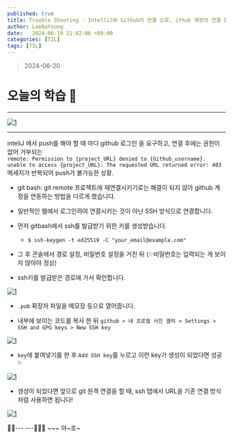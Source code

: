 ```yaml
---
published: true
title: Trouble Shooting - IntelliJ와 Github의 연결 오류, ithub 계정의 연결 불안정, 계정 접근 제한
author: LeeNaYoung
date:   2024-06-19 21:02:06 +09:00
categories: [TIL]
tags: [TIL]
---
```





> 2024-06-20


# 오늘의 학습 🌠

---

<a  href="https://github.com/LeeNaYoung240/LeeNaYoung240.github.io/assets/107848521/508c1ca6-10b6-4663-b1f9-7abf88bdeb51"  class="popup img-link"><img  src="https://github.com/LeeNaYoung240/LeeNaYoung240.github.io/assets/107848521/508c1ca6-10b6-4663-b1f9-7abf88bdeb51"  alt="1"  loading="lazy"></a>

---

inteliJ 에서 push를 해야 할 때 마다 github 로그인 을 요구하고, 연결 후에는 권한이 없어 거부되는  
`remote: Permission to {project_URL} denied to {Github_username}. unable to access {project_URL}: The requested URL returned error: 403`  메세지가 반복되어 push가 불가능한 상황.

- git bash: git remote 프로젝트에 재연결시키기로는 해결이 되지 않아 github 계정을 연동하는 방법을 다르게 했습니다.

- 일반적인 웹에서 로그인하여 연결시키는 것이 아닌 SSH 방식으로 연결합니다.

- 먼저 gitbash에서 ssh를 발급받기 위한 키를 생성받습니다.

	- `$ ssh-keygen -t ed25519 -C "your_email@example.com"`

- 그 후 콘솔에서 경로 설정, 비밀번호 설정을 거친 뒤 (✨비밀번호는 입력되는 게 보이지 않아야 정상)  

- ssh키를 발급받은 경로에 가서 확인합니다.

<a  href="https://github.com/LeeNaYoung240/LeeNaYoung240.github.io/assets/107848521/b4944f1c-ccfe-41c7-bb9e-79110b010af1"  class="popup img-link"><img  src="https://github.com/LeeNaYoung240/LeeNaYoung240.github.io/assets/107848521/b4944f1c-ccfe-41c7-bb9e-79110b010af1"  alt="1"  loading="lazy"></a>

- `.pub` 확장자 파일을 메모장 등으로 열어줍니다.

- 내부에 보이는 코드를 복사 한 뒤 `github > 내 프로필 사진 클릭 > Settings > SSH and GPG keys > New SSH key`

<a  href="https://github.com/LeeNaYoung240/LeeNaYoung240.github.io/assets/107848521/4dafc3cb-6cf2-4868-ab9e-24dc0d72fd83"  class="popup img-link"><img  src="https://github.com/LeeNaYoung240/LeeNaYoung240.github.io/assets/107848521/4dafc3cb-6cf2-4868-ab9e-24dc0d72fd83"  alt="1"  loading="lazy"></a>

- `key`에 붙여넣기를 한 후 `Add SSH key`를 누르고 이런 key가 생성이 되었다면 성공 ✨

<a  href="https://github.com/LeeNaYoung240/LeeNaYoung240.github.io/assets/107848521/349b0c38-4f5a-4166-9b67-0119f8307f89"  class="popup img-link"><img  src="https://github.com/LeeNaYoung240/LeeNaYoung240.github.io/assets/107848521/349b0c38-4f5a-4166-9b67-0119f8307f89"  alt="1"  loading="lazy"></a>

- 생성이 되었다면 앞으로 git 원격 연결을 할 때, ssh 탭에서 URL을 기존 연결 방식처럼 사용하면 됩니다!

<a  href="https://github.com/LeeNaYoung240/LeeNaYoung240.github.io/assets/107848521/3795b408-f23d-4623-a728-554a023941e6"  class="popup img-link"><img  src="https://github.com/LeeNaYoung240/LeeNaYoung240.github.io/assets/107848521/3795b408-f23d-4623-a728-554a023941e6"  alt="1"  loading="lazy"></a>


🐱‍🏍--- ---🤸🏻‍♀️ ~~~ 야~호~